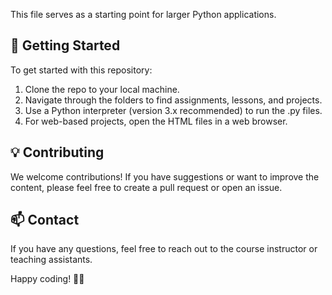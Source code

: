 This file serves as a starting point for larger Python applications.

## 🚀 Getting Started

To get started with this repository:

1. Clone the repo to your local machine.
2. Navigate through the folders to find assignments, lessons, and projects.
3. Use a Python interpreter (version 3.x recommended) to run the .py files.
4. For web-based projects, open the HTML files in a web browser.

## 💡 Contributing

We welcome contributions! If you have suggestions or want to improve the content, please feel free to create a pull request or open an issue.

## 📫 Contact

If you have any questions, feel free to reach out to the course instructor or teaching assistants.

Happy coding! 🐍✨
